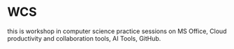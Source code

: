 # WCS
this is workshop
in computer science
practice sessions on MS Office,
Cloud productivity and collaboration tools,
AI Tools,
GitHub.
